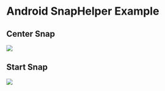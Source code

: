 # Android SnapHelper Example

## Center Snap

<img src=https://raw.githubusercontent.com/MindorksOpenSource/SnapHelperExample/master/assets/center_snap.gif >

## Start Snap

<img src=https://raw.githubusercontent.com/MindorksOpenSource/SnapHelperExample/master/assets/start_snap.gif >